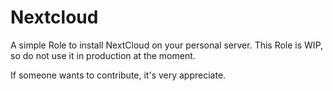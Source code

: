 Nextcloud
=========

A simple Role to install NextCloud on your personal server.
This Role is WIP, so do not use it in production at the moment.

If someone wants to contribute, it's very appreciate. 

[//]: # (Requirements)

[//]: # (------------)

[//]: # ()
[//]: # (Any pre-requisites that may not be covered by Ansible itself or the role should be mentioned here. For instance, if the role uses the EC2 module, it may be a good idea to mention in this section that the boto package is required.)

[//]: # ()
[//]: # (Role Variables)

[//]: # (--------------)

[//]: # ()
[//]: # (A description of the settable variables for this role should go here, including any variables that are in defaults/main.yml, vars/main.yml, and any variables that can/should be set via parameters to the role. Any variables that are read from other roles and/or the global scope &#40;ie. hostvars, group vars, etc.&#41; should be mentioned here as well.)

[//]: # ()
[//]: # (Dependencies)

[//]: # (------------)

[//]: # ()
[//]: # (A list of other roles hosted on Galaxy should go here, plus any details in regards to parameters that may need to be set for other roles, or variables that are used from other roles.)

[//]: # ()
[//]: # (Example Playbook)

[//]: # (----------------)

[//]: # ()
[//]: # (Including an example of how to use your role &#40;for instance, with variables passed in as parameters&#41; is always nice for users too:)

[//]: # ()
[//]: # (    - hosts: servers)

[//]: # (      roles:)

[//]: # (         - { role: username.rolename, x: 42 })

[//]: # ()
[//]: # (License)

[//]: # (-------)

[//]: # ()
[//]: # (BSD)

[//]: # ()
[//]: # (Author Information)

[//]: # (------------------)

[//]: # ()
[//]: # (An optional section for the role authors to include contact information, or a website &#40;HTML is not allowed&#41;.)
